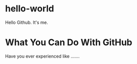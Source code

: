 # hello-world
Hello Github. It's me.


# What You Can Do With GitHub
Have you ever experienced like .......
